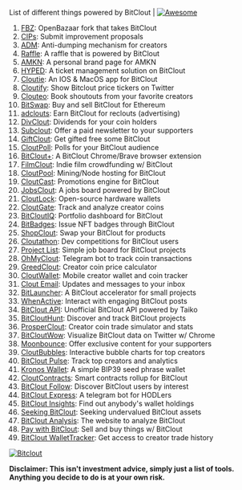 List of different things powered by BitClout  | [![Awesome](https://cdn.rawgit.com/sindresorhus/awesome/d7305f38d29fed78fa85652e3a63e154dd8e8829/media/badge.svg)](https://github.com/Mentors4EDU/Awesome-Clout)

1. [FBZ](https://github.com/Mentors4EDU/FBZ): OpenBazaar fork that takes  BitClout
2. [CIPs](https://github.com/Mentors4EDU/BitClout-Proposals): Submit improvement proposals
3. [ADM](https://github.com/CloutContracts/ADM): Anti-dumping mechanism for creators
4. [Raffle](https://bitcloutraffle.com/): A raffle that is powered by BitClout
5. [AMKN](https://peer-social.com/): A personal brand page for AMKN
6. [HYPED](https://hypedtickets.com/): A ticket management solution on BitClout
7. [Cloutie](https://bitclout.com/u/CloutieApp): An IOS & MacOS app for BitClout
8. [Cloutify](https://chrome.google.com/webstore/detail/cloutify-show-bitclout-pr/mmpacdkjmmnichfpplcpcipgcdphfhdg): Show Bitclout price tickers on Twitter
9. [Clouteo](https://www.clouteo.co/book-shout-out): Book shoutouts from your favorite creators
10. [BitSwap](https://bitswap.network/): Buy and sell BitClout for Ethereum
11. [adclouts](https://adclouts.com/): Earn BitClout for reclouts (advertising)
12. [DivClout](https://www.divclout.com/): Dividends for your coin holders
13. [Subclout](https://www.subclout.com/): Offer a paid newsletter to your supporters
14. [GiftClout](https://www.giftclout.com/): Get gifted free some BitClout
15. [CloutPoll](https://cloutpoll.com/): Polls for your BitClout audience
16. [BitClout+](https://bitclout.plus/): A BitClout Chrome/Brave browser extension
17. [FilmClout](https://bitclout.com/u/FilmClout): Indie film crowdfunding w/ BitClout
18. [CloutPool](https://bitclout.com/u/CloutPool): Mining/Node hosting for BitClout
19. [CloutCast](https://cloutcast.io/): Promotions engine for BitClout
20. [JobsClout](http://jobclout.me/): A jobs board powered by BitClout
21. [CloutLock](https://bitclout.com/u/CloutLockl): Open-source hardware wallets
22. [CloutGate](https://cloutgate.com/): Track and analyze creator coins
23. [BitCloutIQ](https://bitcloutiq.net/): Portfolio dashboard for BitClout
24. [BitBadges](http://bitbadges.web.app/): Issue NFT badges through BitClout
25. [ShopClout](http://shopclout.me/): Swap your BitClout for products
26. [Cloutathon](https://cloutathon.com/): Dev competitions for BitClout users
27. [Project List](https://project-list.io/): Simple job board for BitClout projects
28. [OhMyClout](https://ohmyclout.com/): Telegram bot to track coin transactions
29. [GreedClout](https://bogdandidenko.github.io/greedclout/): Creator coin price calculator
30. [CloutWallet](https://bitclout.com/u/cloutwallet): Mobile creator wallet and coin tracker
31. [Clout Email](https://cloutemail.com/): Updates and messages to your inbox
32. [BitLauncher](https://bitlauncher.net/): A BitClout accelerator for small projects
33. [WhenActive](https://whenactive.com/global): Interact with engaging BitClout posts
34. [BitClout API](https://github.com/benjaminwoods/bitclout): Unofficial BitClout API powered by Taiko
35. [BitCloutHunt](https://www.bitclouthunt.com/): Discover and track BitClout projects
36. [ProsperClout](https://www.prosperclout.com/): Creator coin trade simulator and stats
37. [BitCloutWow](https://chrome.google.com/webstore/detail/bitcloutwow-bitclout-on-t/pljnngphhkadegjpkajkcigimjdheedd?hl=en&authuser=1): Visualize BitClout data on Twitter w/ Chrome
38. [Moonbounce](https://getmoonbounce.com/): Offer exclusive content for your supporters
39. [CloutBubbles](https://cloutbubbles.com/): Interactive bubble charts for top creators
40. [BitClout Pulse](https://www.bitcloutpulse.com/): Track top creators and analytics
41. [Kronos Wallet](https://kronoswallet.com/): A simple BIP39 seed phrase wallet
42. [CloutContracts](https://bitclout.com/u/cloutcontracts): Smart contracts rollup for BitClout
43. [BitClout Follow](https://bitcloutfollow.com/): Discover BitClout users by interest
44. [BitClout Express](https://bitclout.express/): A telegram bot for HODLers
45. [BitClout Insights](https://bitcloutinsights.com/): Find out anybody's wallet holdings
46. [Seeking BitClout](https://seekingbitclout.com/): Seeking undervalued BitClout assets
47. [BitClout Analysis](https://www.bitcloutanalysis.com/): The website to analyze BitClout
48. [Pay with BitClout](https://bitclout.com/u/PayWithBitClout): Sell and buy things w/ BitClout
49. [BitClout WalletTracker](https://chrome.google.com/webstore/detail/bitclout-wallettracker/kgafnekhkfjhjjdmlobajeppoehmjbba): Get access to creator trade history

[![Bitclout](https://img.shields.io/badge/-Follow%20me%20on%20BitClout-red)](https://bitclout.com/u/AMKN)

**Disclaimer: This isn't investment advice, simply just a list of tools. Anything you decide to do is at your own risk.**
